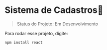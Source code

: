 <h1>Sistema de Cadastros🪪</h1>

>Status do Projeto: Em Desenvolvimento

Para rodar esse projeto, digite:
```
npm install react
```
